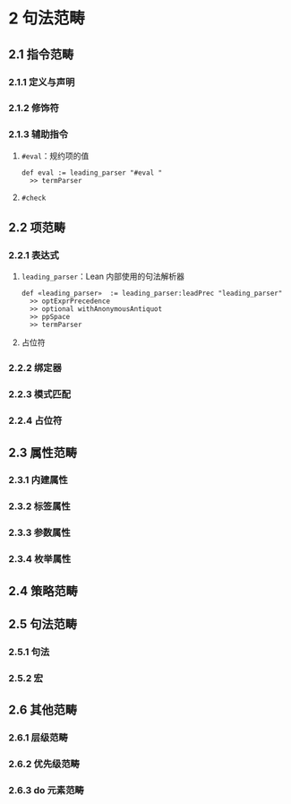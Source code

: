 # 2 句法范畴

## 2.1 指令范畴
### 2.1.1 定义与声明

### 2.1.2 修饰符

### 2.1.3 辅助指令
1. `#eval`：规约项的值

    ```lean
    def eval := leading_parser "#eval "
      >> termParser
    ```

2. `#check`

## 2.2 项范畴
### 2.2.1 表达式
1. `leading_parser`：Lean 内部使用的句法解析器

    ```lean
    def «leading_parser»  := leading_parser:leadPrec "leading_parser"
      >> optExprPrecedence
      >> optional withAnonymousAntiquot
      >> ppSpace
      >> termParser
    ```

2. 占位符

### 2.2.2 绑定器

### 2.2.3 模式匹配

### 2.2.4 占位符

## 2.3 属性范畴
### 2.3.1 内建属性

### 2.3.2 标签属性

### 2.3.3 参数属性

### 2.3.4 枚举属性

## 2.4 策略范畴

## 2.5 句法范畴
### 2.5.1 句法

### 2.5.2 宏

## 2.6 其他范畴
### 2.6.1 层级范畴

### 2.6.2 优先级范畴

### 2.6.3 do 元素范畴
